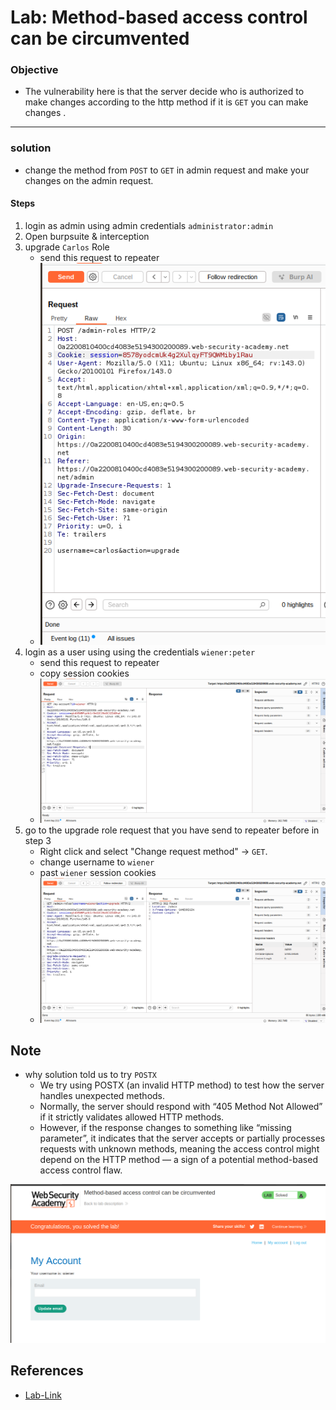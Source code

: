 # Lab: Method-based access control can be circumvented
### Objective 
* The vulnerability here is that the server decide who is authorized to make changes according to the http method if it is `GET` you can make changes .
---
### solution 
* change the method from `POST` to `GET` in admin request and make your changes on the admin request.
#### Steps 
1. login as admin using admin credentials `administrator:admin`
1. Open burpsuite & interception
1. upgrade `Carlos` Role 
    * send this request to repeater
    * ![pic](Pics/Carlos_upgrade.png)
1. login as a user using using the credentials `wiener:peter`
    * send this request to repeater
    * copy session cookies
    * ![pic](Pics/Wiener_account_request.png)
1. go to the upgrade role request that you have send to repeater before in step 3 
    * Right click and select "Change request method" -> `GET`. 
    * change username to `wiener`
    * past `wiener` session cookies 
    * ![pic](Pics/admin_GET_request.png)

## Note
* why solution told us to try `POSTX`
    * We try using POSTX (an invalid HTTP method) to test how the server handles unexpected methods.
    * Normally, the server should respond with “405 Method Not Allowed” if it strictly validates allowed HTTP methods.
    * However, if the response changes to something like “missing parameter”, it indicates that the server accepts or partially processes requests with unknown methods, meaning the access control might depend on the HTTP method — a sign of a potential method-based access control flaw.

![pic](Pics/Lab_solved.png)
## References 
* [Lab-Link](https://portswigger.net/web-security/access-control/lab-method-based-access-control-can-be-circumvented)